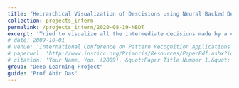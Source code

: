 ```yaml
---
title: "Heirarchical Visualization of Descisions using Neural Backed Decision Trees"
collection: projects_intern
permalink: /projects_intern/2020-08-19-NBDT
excerpt: 'Tried to visualize all the intermediate decisions made by a classifier while classifying an image. So say the class is "deer" so first the explanation is generated for "animal" then "herbivore" and then "deer".'
# date: 2009-10-01
# venue: 'International Conference on Pattern Recognition Applications and Methods 2019, Prague, Czech Republic'
# paperurl: 'http://www.insticc.org/Primoris/Resources/PaperPdf.ashx?idPaper=73925'
# citation: 'Your Name, You. (2009). &quot;Paper Title Number 1.&quot; <i>Journal 1</i>. 1(1).'
group: "Deep Learning Project"
guide: "Prof Abir Das"
---
```

<!-- This paper is about the number 1. The number 2 is left for future work. -->

<!-- [Download paper here](http://www.insticc.org/Primoris/Resources/PaperPdf.ashx?idPaper=73925) -->

<!-- Recommended citation: Your Name, You. (2009). "Paper Title Number 1." <i>Journal 1</i>. 1(1). -->

